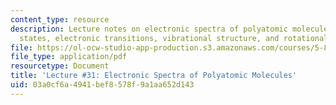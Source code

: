 ```yaml
---
content_type: resource
description: Lecture notes on electronic spectra of polyatomic molecules, electronic
  states, electronic transitions, vibrational structure, and rotational structure.
file: https://ol-ocw-studio-app-production.s3.amazonaws.com/courses/5-80-small-molecule-spectroscopy-and-dynamics-fall-2008/03a0cf6a4941bef8578f9a1aa652d143_31_580ln_fa08.pdf
file_type: application/pdf
resourcetype: Document
title: 'Lecture #31: Electronic Spectra of Polyatomic Molecules'
uid: 03a0cf6a-4941-bef8-578f-9a1aa652d143
---
```

